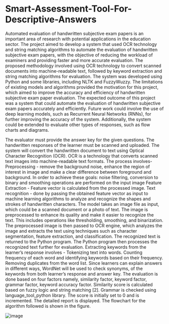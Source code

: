 # Smart-Assessment-Tool-For-Descriptive-Answers
Automated evaluation of handwritten subjective exam papers is an important area of research with potential applications in the education sector. The project aimed to develop a system that used OCR technology and string matching algorithms to automate the evaluation of handwritten subjective exam papers, with the objective of reducing the workload of examiners and providing faster and more accurate evaluation.
The proposed methodology involved using OCR technology to convert scanned documents into machine-readable text, followed by keyword extraction and string matching algorithms for evaluation. The system was developed using Python and some libraries, including NLTK and FuzzyWuzzy. The limitations of existing models and algorithms provided the motivation for this project, which aimed to improve the accuracy and efficiency of handwritten subjective exam paper evaluation.
The expected outcome of this project was a system that could automate the evaluation of handwritten subjective exam papers accurately and efficiently. Future work could involve the use of deep learning models, such as Recurrent Neural Networks (RNNs), for further improving the accuracy of the system. Additionally, the system could be extended to evaluate other types of responses, such as flow charts and diagrams.

The evaluator must provide the answer key for the given questions. The handwritten responses of the learner must be scanned and uploaded. The system will convert the handwritten document to text using Optical Character Recognition (OCR). OCR is a technology that converts scanned text images into machine-readable text formats. The process involves-
Preprocessing - remove the background noise, enhance the region of interest in image and make a clear difference between foreground and background. In order to achieve these goals: noise filtering, conversion to binary and smoothing operations are performed on the input image
Feature Extraction - Feature vector is calculated from the processed image.
Text recognition - done by passing the obtained feature vector as input to machine learning algorithms to analyze and recognize the shapes and strokes of handwritten characters.
The model takes an image file as input, which could be a scanned document or a photo of text. The image is preprocessed to enhance its quality and make it easier to recognize the text. This includes operations like thresholding, smoothing, and binarization. The preprocessed image is then passed to OCR engine, which analyzes the image and extracts the text using techniques such as character segmentation, feature extraction, and classification. The recognized text is returned to the Python program. The Python program then processes the recognized text further for evaluation. Extracting keywords from the learner’s  response involves -
Tokenizing text into words.
Counting frequency of each word and identifying keywords based on their frequency.
Removing duplicates from the word list.
Since learners can explain answers in different ways, WordNet will be used to check synonyms, of the keywords from both learner’s response and answer key. The evaluation is done based on four factors namely, similarity factor, keyword factor, grammar factor, keyword accuracy factor. Similarity score is calculated based on fuzzy logic and string matching [2]. Grammar is checked using language_tool_python library. The score is initially set to 0 and is incremented. The detailed report is displayed.
The flowchart for the algorithm followed is shown in the figure.

![image](https://user-images.githubusercontent.com/119789101/236781611-2c002f67-c6a6-4ac4-88d9-20bedd739672.png)
